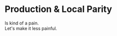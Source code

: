 Production & Local Parity
=========================

Is kind of a pain.<br/>
Let's make it less painful.

